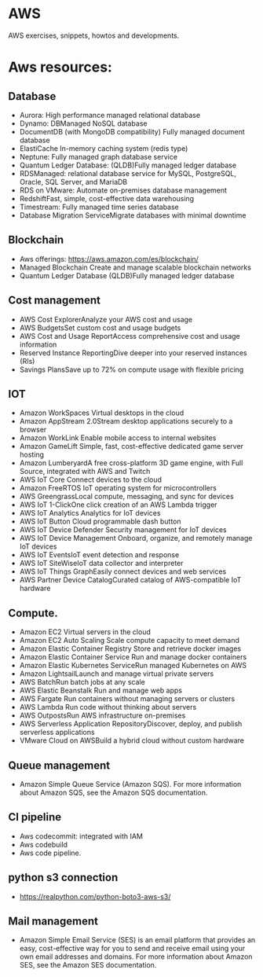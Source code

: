# AWS

AWS exercises, snippets, howtos and developments.

# Aws resources:

## Database

* Aurora: High performance managed relational database
* Dynamo: DBManaged NoSQL database
* DocumentDB (with MongoDB compatibility) Fully managed document database
* ElastiCache In-memory caching system (redis type)
* Neptune: Fully managed graph database service
* Quantum Ledger Database: (QLDB)Fully managed ledger database
* RDSManaged: relational database service for MySQL, PostgreSQL, Oracle, SQL Server, and MariaDB
* RDS on VMware: Automate on-premises database management
* RedshiftFast, simple, cost-effective data warehousing
* Timestream: Fully managed time series database
* Database Migration ServiceMigrate databases with minimal downtime

## Blockchain
* Aws offerings: https://aws.amazon.com/es/blockchain/ 
* Managed Blockchain Create and manage scalable blockchain networks 
* Quantum Ledger Database (QLDB)Fully managed ledger database

## Cost management

* AWS Cost ExplorerAnalyze your AWS cost and usage
* AWS BudgetsSet custom cost and usage budgets
* AWS Cost and Usage ReportAccess comprehensive cost and usage information
* Reserved Instance ReportingDive deeper into your reserved instances (RIs)
* Savings PlansSave up to 72% on compute usage with flexible pricing

## IOT 

* Amazon WorkSpaces Virtual desktops in the cloud
* Amazon AppStream 2.0Stream desktop applications securely to a browser
* Amazon WorkLink Enable mobile access to internal websites
* Amazon GameLift Simple, fast, cost-effective dedicated game server hosting
* Amazon LumberyardA free cross-platform 3D game engine, with Full Source, integrated with AWS and Twitch
* AWS IoT Core Connect devices to the cloud
* Amazon FreeRTOS IoT operating system for microcontrollers
* AWS GreengrassLocal compute, messaging, and sync for devices
* AWS IoT 1-ClickOne click creation of an AWS Lambda trigger
* AWS IoT Analytics Analytics for IoT devices
* AWS IoT Button Cloud programmable dash button
* AWS IoT Device Defender Security management for IoT devices
* AWS IoT Device Management Onboard, organize, and remotely manage IoT devices
* AWS IoT EventsIoT event detection and response
* AWS IoT SiteWiseIoT data collector and interpreter
* AWS IoT Things GraphEasily connect devices and web services
* AWS Partner Device CatalogCurated catalog of AWS-compatible IoT hardware

## Compute.

* Amazon EC2 Virtual servers in the cloud
* Amazon EC2 Auto Scaling Scale compute capacity to meet demand
* Amazon Elastic Container Registry Store and retrieve docker images
* Amazon Elastic Container Service Run and manage docker containers
* Amazon Elastic Kubernetes ServiceRun managed Kubernetes on AWS
* Amazon LightsailLaunch and manage virtual private servers
* AWS BatchRun batch jobs at any scale
* AWS Elastic Beanstalk Run and manage web apps
* AWS Fargate Run containers without managing servers or clusters
* AWS Lambda Run code without thinking about servers
* AWS OutpostsRun AWS infrastructure on-premises
* AWS Serverless Application RepositoryDiscover, deploy, and publish serverless applications
* VMware Cloud on AWSBuild a hybrid cloud without custom hardware

## Queue management
* Amazon Simple Queue Service (Amazon SQS). For more information about Amazon SQS, see the Amazon SQS documentation.



## CI pipeline
* Aws codecommit: integrated with IAM
* Aws codebuild
* Aws code pipeline. 

## python s3 connection
* https://realpython.com/python-boto3-aws-s3/

## Mail management 
* Amazon Simple Email Service (SES) is an email platform that provides an easy, cost-effective way for you to send and receive email using your own email addresses and domains. For more information about Amazon SES, see the Amazon SES documentation.
